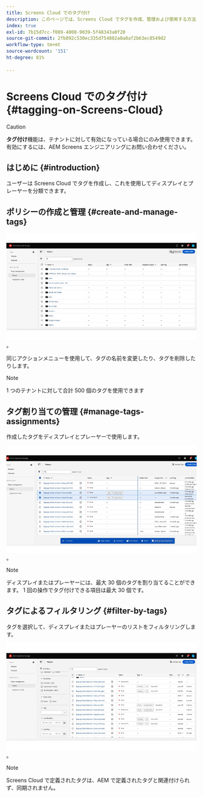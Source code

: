 ```yaml
---
title: Screens Cloud でのタグ付け
description: このページでは、Screens Cloud でタグを作成、管理および使用する方法について説明します。
index: true
exl-id: 7b15d7cc-f089-4008-9039-5f48343a0f20
source-git-commit: 2fb092c530ec335d754802a0a8af2b63ec8549d2
workflow-type: tm+mt
source-wordcount: '151'
ht-degree: 81%

---
```


# Screens Cloud でのタグ付け {#tagging-on-Screens-Cloud}

>[!CAUTION]
>
>**タグ付け**&#x200B;機能は、テナントに対して有効になっている場合にのみ使用できます。有効にするには、AEM Screens エンジニアリングにお問い合わせください。

## はじめに {#introduction}

ユーザーは Screens Cloud でタグを作成し、これを使用してディスプレイとプレーヤーを分類できます。

## ポリシーの作成と管理 {#create-and-manage-tags}

![タグを作成します](assets/tagging/create-tag.gif)。

同じアクションメニューを使用して、タグの名前を変更したり、タグを削除したりします。

>[!NOTE]
> 
> 1 つのテナントに対して合計 500 個のタグを使用できます

## タグ割り当ての管理 {#manage-tags-assignments}

作成したタグをディスプレイとプレーヤーで使用します。

![タグ割り当てを管理します](assets/tagging/assign-tags-to-players.gif)。

>[!NOTE]
>
> ディスプレイまたはプレーヤーには、最大 30 個のタグを割り当てることができます。
> 1 回の操作でタグ付けできる項目は最大 30 個です。

## タグによるフィルタリング {#filter-by-tags}

タグを選択して、ディスプレイまたはプレーヤーのリストをフィルタリングします。

![タグを使用してフィルタリングします](assets/tagging/filter-by-tags.gif)。

>[!NOTE]
> 
> Screens Cloud で定義されたタグは、AEM で定義されたタグと関連付けられず、同期されません。
> 
